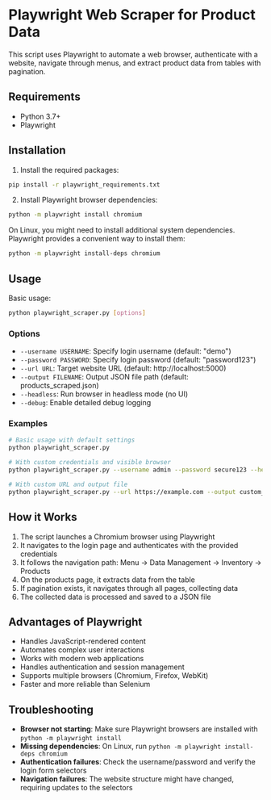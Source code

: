 # Playwright Web Scraper for Product Data

This script uses Playwright to automate a web browser, authenticate with a website, navigate through menus, and extract product data from tables with pagination.

## Requirements

- Python 3.7+
- Playwright

## Installation

1. Install the required packages:
```bash
pip install -r playwright_requirements.txt
```

2. Install Playwright browser dependencies:
```bash
python -m playwright install chromium
```

On Linux, you might need to install additional system dependencies. Playwright provides a convenient way to install them:
```bash
python -m playwright install-deps chromium
```

## Usage

Basic usage:
```bash
python playwright_scraper.py [options]
```

### Options

- `--username USERNAME`: Specify login username (default: "demo")
- `--password PASSWORD`: Specify login password (default: "password123")
- `--url URL`: Target website URL (default: http://localhost:5000)
- `--output FILENAME`: Output JSON file path (default: products_scraped.json)
- `--headless`: Run browser in headless mode (no UI)
- `--debug`: Enable detailed debug logging

### Examples

```bash
# Basic usage with default settings
python playwright_scraper.py

# With custom credentials and visible browser
python playwright_scraper.py --username admin --password secure123 --headless=False

# With custom URL and output file
python playwright_scraper.py --url https://example.com --output custom_data.json
```

## How it Works

1. The script launches a Chromium browser using Playwright
2. It navigates to the login page and authenticates with the provided credentials
3. It follows the navigation path: Menu → Data Management → Inventory → Products
4. On the products page, it extracts data from the table
5. If pagination exists, it navigates through all pages, collecting data
6. The collected data is processed and saved to a JSON file

## Advantages of Playwright

- Handles JavaScript-rendered content
- Automates complex user interactions
- Works with modern web applications
- Handles authentication and session management
- Supports multiple browsers (Chromium, Firefox, WebKit)
- Faster and more reliable than Selenium

## Troubleshooting

- **Browser not starting**: Make sure Playwright browsers are installed with `python -m playwright install`
- **Missing dependencies**: On Linux, run `python -m playwright install-deps chromium`
- **Authentication failures**: Check the username/password and verify the login form selectors
- **Navigation failures**: The website structure might have changed, requiring updates to the selectors